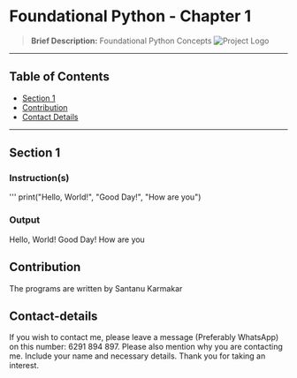 
# Foundational Python - Chapter 1
> **Brief Description:** Foundational Python Concepts
![Project Logo](EDADengue.jpg)

---

## Table of Contents

- [Section 1](#section-1)
- [Contribution](#contributipn)
- [Contact Details](#contact-details)

---
## Section 1
### Instruction(s)
'''
print("Hello, World!", "Good Day!", "How are you")

### Output
Hello, World! Good Day! How are you

## Contribution

The programs are written by Santanu Karmakar

## Contact-details

If you wish to contact me, please leave a message (Preferably WhatsApp) on this number: 6291 894 897.
Please also mention why you are contacting me. Include your name and necessary details.
Thank you for taking an interest.

